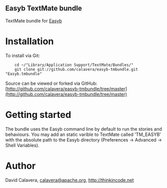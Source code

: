 Easyb TextMate bundle
--------------------

TextMate bundle for [Easyb](http://easyb.org)

Installation
============

To install via Git:

		cd ~/"Library/Application Support/TextMate/Bundles/"
		git clone git://github.com/calavera/easyb-tmbundle.git "Easyb.tmbundle"

Source can be viewed or forked via GitHub: [http://github.com/calavera/easyb-tmbundle/tree/master](http://github.com/calavera/easyb-tmbundle/tree/master)

Getting started
===============

The bundle uses the Easyb command line by default to run the stories and behaviours. You may add an static varible to TextMate called 'TM_EASYB' with the absolute path to the Easyb directory (Preferences → Advanced → Shell Variables).

Author
======

David Calavera, calavera@apache.org, http://thinkincode.net
